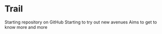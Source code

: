 # Trail
Starting repository on GitHub
Starting to try out new avenues
Aims to get to know more and more

